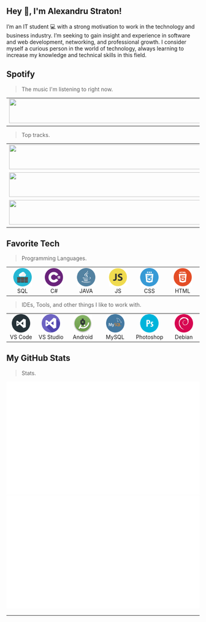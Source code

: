 ## Hey 👋, I'm Alexandru Straton!

I’m an IT student 💻 with a strong motivation to work in the technology and business industry. I’m seeking to gain insight and experience in software and web development, networking, and professional growth. I consider myself a curious person in the world of technology, always learning to increase my knowledge and technical skills in this field.
<br/>

<h2 align="left" id="yettensyvus">Spotify</h2>

> The music I'm listening to right now.

<table>
  <tbody>
    <tr>
      <td><a href="https://spotify-readme-yettensyvus.vercel.app/now-playing?open"><img src="https://spotify-readme-yettensyvus.vercel.app/now-playing" width="540" height="64"></a></td>
    </tr>
  </tbody>
</table>

> Top tracks.

<table>
  <tbody>
    <tr>
      <td><a href="https://spotify-readme-yettensyvus.vercel.app/top-tracks?i=1&open"><img src="https://spotify-readme-yettensyvus.vercel.app/top-tracks?i=1" width="540" height="64"></a></td>
    </tr>
    <tr></tr> <!-- hide gray row -->
    <tr>
      <td><a href="https://spotify-readme-yettensyvus.vercel.app/top-tracks?i=2&open"><img src="https://spotify-readme-yettensyvus.vercel.app/top-tracks?i=2" width="540" height="64"></a></td>
    </tr>
    <tr></tr> <!-- hide gray row -->
    <tr>
      <td><a href="https://spotify-readme-yettensyvus.vercel.app/top-tracks?i=3&open"><img src="https://spotify-readme-yettensyvus.vercel.app/top-tracks?i=3" width="540" height="64"></a></td>
    </tr>
  </tbody>
</table>

<h2 align="left" id="yettensyvus">Favorite Tech</h2>

> Programming Languages.

<table>
  <tr>
    <td align="center" width="96">
      <a href="#yettensyvus">
        <img src="https://raw.githubusercontent.com/yettensyvus/yettensyvus/output/icons/sql.svg" width="48" height="48" alt="SQL" />
      </a>
      <br>SQL
    </td>
    <td align="center" width="96">
      <a href="#yettensyvus">
        <img src="https://raw.githubusercontent.com/yettensyvus/yettensyvus/output/icons/dot_net.svg" width="48" height="48" alt="C#" />
      </a>
      <br>C#
    </td>
    <td align="center" width="96">
      <a href="#yettensyvus">
        <img src="https://raw.githubusercontent.com/yettensyvus/yettensyvus/output/icons/java.svg" width="48" height="48" alt="java" />
      </a>
      <br>JAVA
    </td>
    <td align="center" width="96">
      <a href="#yettensyvus">
        <img src="https://raw.githubusercontent.com/yettensyvus/yettensyvus/output/icons/js.svg" width="48" height="48" alt="js" />
      </a>
      <br>JS
    </td>
    <td align="center" width="96">
      <a href="#yettensyvus">
        <img src="https://raw.githubusercontent.com/yettensyvus/yettensyvus/output/icons/css.svg" width="48" height="48" alt="css" />
      </a>
      <br>CSS
    </td>
    <td align="center" width="96">
      <a href="#yettensyvus">
        <img src="https://raw.githubusercontent.com/yettensyvus/yettensyvus/output/icons/html.svg" width="48" height="48" alt="html" />
      </a>
      <br>HTML
    </td>
  </tr>
</table>

> IDEs, Tools, and other things I like to work with.

<table>
  <tr>
    <td align="center" width="96">
      <a href="#yettensyvus">
        <img src="https://raw.githubusercontent.com/yettensyvus/yettensyvus/output/icons/vs_code.svg" width="48" height="48" alt="vs-code" />
      </a>
      <br>VS Code
    </td>
    <td align="center" width="96">
      <a href="#yettensyvus">
        <img src="https://raw.githubusercontent.com/yettensyvus/yettensyvus/output/icons/vs_studio.svg" width="48" height="48" alt="vs-studio" />
      </a>
      <br>VS Studio
    </td>
    <td align="center" width="96">
      <a href="#yettensyvus">
        <img src="https://raw.githubusercontent.com/yettensyvus/yettensyvus/output/icons/android_studio.svg" width="48" height="48" alt="android-studio" />
      </a>
      <br>Android
    </td>
    <td align="center" width="96">
      <a href="#yettensyvus">
        <img src="https://raw.githubusercontent.com/yettensyvus/yettensyvus/output/icons/my_sql.svg" width="48" height="48" alt="mySQL-workbench" />
      </a>
      <br>MySQL
    </td>
    <td align="center" width="96">
      <a href="#yettensyvus">
        <img src="https://raw.githubusercontent.com/yettensyvus/yettensyvus/output/icons/photoshop.svg" width="48" height="48" alt="photoshop" />
      </a>
      <br>Photoshop 
    </td>
    <td align="center" width="96">
      <a href="#yettensyvus">
        <img src="https://raw.githubusercontent.com/yettensyvus/yettensyvus/output/icons/debian.svg" width="48" height="48" alt="debian" />
      </a>
      <br>Debian
    </td>
  </tr>
</table>

<h2 align="left" id="yettensyvus">My GitHub Stats</h2>

> Stats.

<img src="https://raw.githubusercontent.com/yettensyvus/yettensyvus/output/generated/overview.svg" alt="GitHub Stats Overview" />
<img src="https://raw.githubusercontent.com/yettensyvus/yettensyvus/output/generated/languages.svg" alt="GitHub Languages" />

---